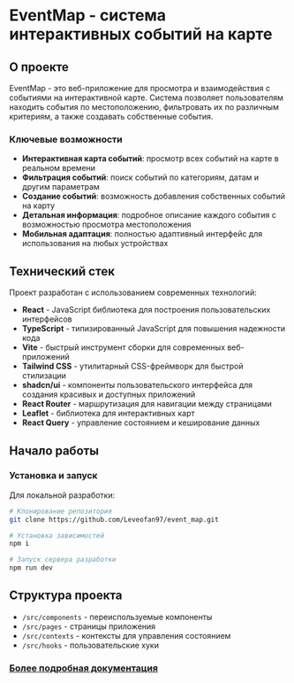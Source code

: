 # EventMap - система интерактивных событий на карте

## О проекте

EventMap - это веб-приложение для просмотра и взаимодействия с событиями на интерактивной карте. Система позволяет пользователям находить события по местоположению, фильтровать их по различным критериям, а также создавать собственные события.

### Ключевые возможности

- **Интерактивная карта событий**: просмотр всех событий на карте в реальном времени
- **Фильтрация событий**: поиск событий по категориям, датам и другим параметрам
- **Создание событий**: возможность добавления собственных событий на карту
- **Детальная информация**: подробное описание каждого события с возможностью просмотра местоположения
- **Мобильная адаптация**: полностью адаптивный интерфейс для использования на любых устройствах

## Технический стек

Проект разработан с использованием современных технологий:

- **React** - JavaScript библиотека для построения пользовательских интерфейсов
- **TypeScript** - типизированный JavaScript для повышения надежности кода
- **Vite** - быстрый инструмент сборки для современных веб-приложений
- **Tailwind CSS** - утилитарный CSS-фреймворк для быстрой стилизации
- **shadcn/ui** - компоненты пользовательского интерфейса для создания красивых и доступных приложений
- **React Router** - маршрутизация для навигации между страницами
- **Leaflet** - библиотека для интерактивных карт
- **React Query** - управление состоянием и кеширование данных

## Начало работы

### Установка и запуск

Для локальной разработки:

```sh
# Клонирование репозитория
git clone https://github.com/Leveofan97/event_map.git

# Установка зависимостей
npm i

# Запуск сервера разработки
npm run dev
```

## Структура проекта

- `/src/components` - переиспользуемые компоненты
- `/src/pages` - страницы приложения
- `/src/contexts` - контексты для управления состоянием
- `/src/hooks` - пользовательские хуки

### [Более подробная документация](DOCUMENTATION.md)